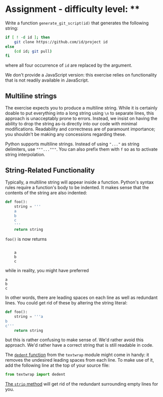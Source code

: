 # Assignment - difficulty level: **

Write a function `generate_git_script(id)` that generates the following string:

```bash
if [ ! -d id ]; then
    git clone https://github.com/id/project id
else
    (cd id; git pull)
fi
```

where all four occurrence of `id` are replaced by the argument.

We don't provide a JavaScript version: this exercise relies on functionality
that is not readily available in JavaScript.

## Multiline strings

The exercise expects you to produce a multiline string. While it is certainly
doable to put everything into a long string using `\n` to separate lines,
this approach is unacceptably prone to errors. Instead,
we insist on having the ability to drop the string as-is
directly into our code with minimal modifications.
Readability and correctness are of paramount importance; you shouldn't be making any
concessions regarding these.

Python supports multiline strings. Instead of using `"..."` as string
delimiters, use `"""..."""`. You can also prefix them with `f` so as to activate string interpolation.

## String-Related Functionality

Typically, a multiline string will appear inside a function.
Python's syntax rules require a function's body to be indented.
It makes sense that the contents of the string are also indented:

```python
def foo():
    string = '''
    a
    b
    c
    '''
    return string
```

`foo()` is now returns

```text

    a
    b
    c

```

while in reality, you might have preferred

```text
a
b
c
```

In other words, there are leading spaces on each line as well
as redundant lines. You could get rid of these by altering
the string literal:

```python
def foo():
    string = '''a
b
c'''
    return string
```

but this is rather confusing to make sense of. We'd rather avoid this approach.
We'd rather have a correct string that is still readable in code.

The [`dedent` function](https://docs.python.org/3.1/library/textwrap.html) from
the `textwrap` module might come in handy: it removes the undesired leading spaces
from each line. To make use of it, add the following line at the top of your source file:

```python
from textwrap import dedent
```

[The `strip` method](https://docs.python.org/3/library/stdtypes.html#str.strip) will get
rid of the redundant surrounding empty lines for you.
